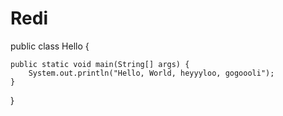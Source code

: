 # Redi
public class Hello {

    public static void main(String[] args) {
        System.out.println("Hello, World, heyyyloo, gogoooli");
    }

} 
